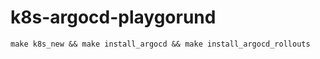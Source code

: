 
# k8s-argocd-playgorund 

```
make k8s_new && make install_argocd && make install_argocd_rollouts
```


